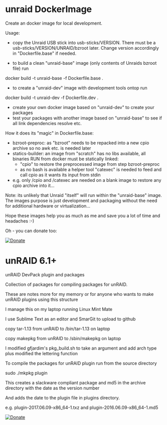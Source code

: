# unraid DockerImage
Create an docker image for local development.

Usage:

- copy the Unraid USB stick into usb-sticks/VERSION. There must be a usb-sticks/VERSION/UNRAID/bzroot later. Change version accordingly in "Dockerfile.base" if needed.

- to build a clean "unraid-base" image (only contents of Unraids bzroot file) run

docker build -t unraid-base -f Dockerfile.base .

- to create a "unraid-dev" image with development tools ontop run

docker build -t unraid-dev -f Dockerfile.dev .

- create your own docker image based on "unraid-dev" to create your packages
- test your packages with another image based on "unraid-base" to see if all link dependencies resolve etc.

How it does its "magic" in Dockerfile.base:

- bzroot-preproc: as "bzroot" needs to be repacked into a new cpio archive so no awk etc. is needed later
- statics-builder: an image from "scratch" has no libs available, all binaries RUN from docker must be statically linked:
  - "cpio" to restore the preprocessed image from step bzroot-preproc
  - as no bash is available a helper tool "catexec" is needed to feed and call cpio as it wants its input from stdin
- e.g. only /cpio and /catexec are needed on a blank image to restore any cpio archive into it...

Note: its unlikely that Unraid "itself" will run within the "unraid-base" image. The images purpose is just development and packaging without the need for additional hardware or virtualization...

Hope these images help you as much as me and save you a lot of time and headaches :-)

Oh - you can donate too:

[![Donate](https://www.paypalobjects.com/en_US/i/btn/btn_donate_SM.gif)](https://www.paypal.com/cgi-bin/webscr?cmd=_s-xclick&hosted_button_id=A5XDJVC3D5HKC&source=url)



# unRAID 6.1+
unRAID DevPack plugin and packages

Collection of packages for compiling packages for unRAID.



These are notes more for my memory or for anyone who wants to make unRAID plugins using this structure

I manage this on my laptop running Linux Mint Mate

I use Sublime Text as an editor and SmarGit to upload to github

copy tar-1.13 from unRAID to /bin/tar-1.13 on laptop

copy makepkg from unRAID to /sbin/makepkg on laptop

I modified gfjardim's pkg_build.sh to take an argument and add arch type plus modified the lettering function

To compile the packages for unRAID plugin run from the source directory

sudo ./mkpkg plugin

This creates a slackware compliant package and md5 in the archive directory with the date as the version number

And adds the date to the plugin file in plugins directory.

e.g. plugin-2017.06.09-x86_64-1.txz and plugin-2016.06.09-x86_64-1.md5

[![Donate](https://www.paypalobjects.com/en_US/i/btn/btn_donate_SM.gif)](https://www.paypal.com/cgi-bin/webscr?cmd=_s-xclick&hosted_button_id=BKQJF5NVA5E3S)